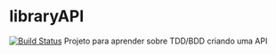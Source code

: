 # libraryAPI
[![Build Status](https://travis-ci.org/PauloMilk/libraryAPI.svg?branch=master)](https://travis-ci.org/PauloMilk/libraryAPI)
Projeto para aprender sobre TDD/BDD criando uma API

